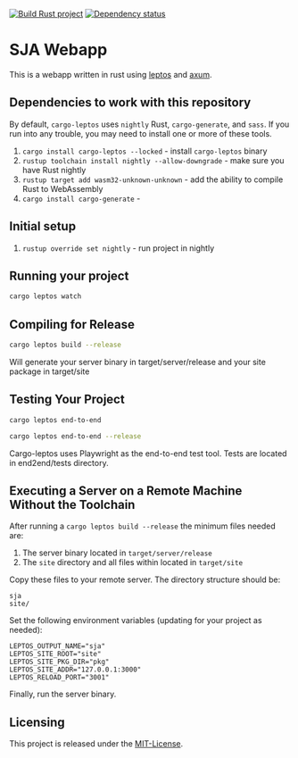 [![Build Rust project](https://github.com/Vaengir-Projects/rigit/actions/workflows/compile.yml/badge.svg)](https://github.com/Vaengir-Projects/rigit/actions/workflows/compile.yml)
[![Dependency status](https://deps.rs/repo/github/Vaengir-Projects/rigit/status.svg)](https://deps.rs/repo/github/Vaengir-Projects/rigit)

# SJA Webapp

This is a webapp written in rust using [leptos](https://crates.io/crates/leptos) and [axum](https://crates.io/crates/axum).

## Dependencies to work with this repository

By default, `cargo-leptos` uses `nightly` Rust, `cargo-generate`, and `sass`. If you run into any trouble, you may need to install one or more of these tools.

1. `cargo install cargo-leptos --locked` - install `cargo-leptos` binary
2. `rustup toolchain install nightly --allow-downgrade` - make sure you have Rust nightly
3. `rustup target add wasm32-unknown-unknown` - add the ability to compile Rust to WebAssembly
4. `cargo install cargo-generate` -

## Initial setup

1. `rustup override set nightly` - run project in nightly

## Running your project

```bash
cargo leptos watch
```

## Compiling for Release
```bash
cargo leptos build --release
```

Will generate your server binary in target/server/release and your site package in target/site

## Testing Your Project
```bash
cargo leptos end-to-end
```

```bash
cargo leptos end-to-end --release
```

Cargo-leptos uses Playwright as the end-to-end test tool.
Tests are located in end2end/tests directory.

## Executing a Server on a Remote Machine Without the Toolchain
After running a `cargo leptos build --release` the minimum files needed are:

1. The server binary located in `target/server/release`
2. The `site` directory and all files within located in `target/site`

Copy these files to your remote server. The directory structure should be:
```text
sja
site/
```
Set the following environment variables (updating for your project as needed):
```text
LEPTOS_OUTPUT_NAME="sja"
LEPTOS_SITE_ROOT="site"
LEPTOS_SITE_PKG_DIR="pkg"
LEPTOS_SITE_ADDR="127.0.0.1:3000"
LEPTOS_RELOAD_PORT="3001"
```
Finally, run the server binary.

## Licensing

This project is released under the [MIT-License](https://github.com/Weiberle17/sja/blob/main/LICENSE).
